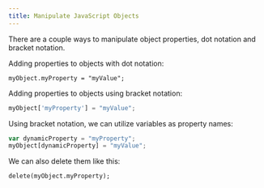 ```yaml
---
title: Manipulate JavaScript Objects
---
```

There are a couple ways to manipulate object properties, dot notation and bracket notation.

Adding properties to objects with dot notation:

    myObject.myProperty = "myValue";
    
Adding properties to objects using bracket notation:
```javascript
myObject['myProperty'] = "myValue";
```

Using bracket notation, we can utilize variables as property names:

```javascript
var dynamicProperty = "myProperty";
myObject[dynamicProperty] = "myValue";
```

We can also delete them like this:

    delete(myObject.myProperty);
